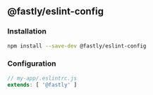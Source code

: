 ## @fastly/eslint-config

### Installation

```sh
npm install --save-dev @fastly/eslint-config
```

### Configuration

```js
// my-app/.eslintrc.js
extends: [ '@fastly' ]
```
